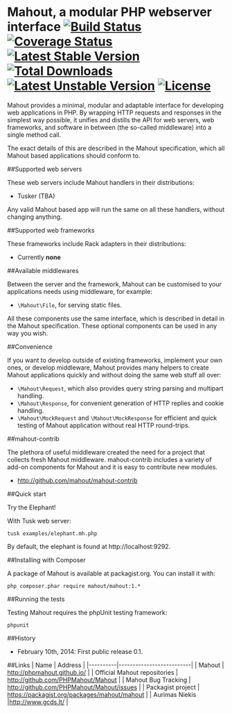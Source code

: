 Mahout, a modular PHP webserver interface
[![Build Status](https://travis-ci.org/Mahout/Mahout.png?branch=build_testing)](https://travis-ci.org/Mahout/Mahout) [![Coverage Status](https://coveralls.io/repos/Mahout/Mahout/badge.png)](https://coveralls.io/r/Mahout/Mahout) [![Latest Stable Version](https://poser.pugx.org/mahout/mahout/v/stable.png)](https://packagist.org/packages/mahout/mahout) [![Total Downloads](https://poser.pugx.org/mahout/mahout/downloads.png)](https://packagist.org/packages/mahout/mahout) [![Latest Unstable Version](https://poser.pugx.org/mahout/mahout/v/unstable.png)](https://packagist.org/packages/mahout/mahout) [![License](https://poser.pugx.org/mahout/mahout/license.png)](https://packagist.org/packages/mahout/mahout)
===========================


Mahout provides a minimal, modular and adaptable interface for developing
web applications in PHP.  By wrapping HTTP requests and responses in
the simplest way possible, it unifies and distills the API for web
servers, web frameworks, and software in between (the so-called
middleware) into a single method call.

The exact details of this are described in the Mahout specification,
which all Mahout based applications should conform to.

##Supported web servers

These web servers include Mahout handlers in their distributions:

* Tusker (TBA)

Any valid Mahout based app will run the same on all these handlers, without changing anything.

##Supported web frameworks

These frameworks include Rack adapters in their distributions:

* Currently **none**

##Available middlewares

Between the server and the framework, Mahout can be customised to your applications needs using middleware, for example:

* `\Mahout\File`, for serving static files.

All these components use the same interface, which is described in detail in the Mahout specification.  These optional components can be used in any way you wish.

##Convenience

If you want to develop outside of existing frameworks, implement your own ones, or develop middleware, Mahout provides many helpers to create Mahout applications quickly and without doing the same web stuff all
over:

* `\Mahout\Request`, which also provides query string parsing and multipart handling.
* `\Mahout\Response`, for convenient generation of HTTP replies and cookie handling.
* `\Mahout\MockRequest` and `\Mahout\MockResponse` for efficient and quick testing of Mahout application without real HTTP round-trips.

##mahout-contrib

The plethora of useful middleware created the need for a project that
collects fresh Mahout middleware.  mahout-contrib includes a variety of
add-on components for Mahout and it is easy to contribute new modules.

* http://github.com/mahout/mahout-contrib

##Quick start

Try the Elephant!

With Tusk web server:

```
tusk examples/elephant.mh.php
```

By default, the elephant is found at http://localhost:9292.

##Installing with Composer

A package of Mahout is available at packagist.org.  You can install it with:

```
php composer.phar require mahout/mahout:1.*
````

##Running the tests

Testing Mahout requires the phpUnit testing framework:

```
phpunit
```

##History

* February 10th, 2014: First public release 0.1.

##Links
| Name | Address |
|----------|--------------------------|
| Mahout | <http://phpmahout.github.io/> |
| Official Mahout repositories | <http://github.com/PHPMahout/Mahout> |
| Mahout Bug Tracking | <http://github.com/PHPMahout/Mahout/issues> |
| Packagist project | <https://packagist.org/packages/mahout/mahout> |
| Aurimas Niekis |<http://www.gcds.lt/> |